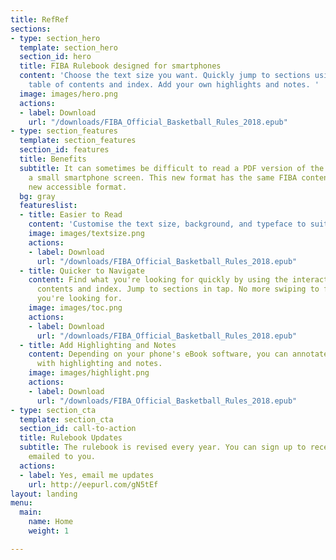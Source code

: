 ```yaml
---
title: RefRef
sections:
- type: section_hero
  template: section_hero
  section_id: hero
  title: FIBA Rulebook designed for smartphones
  content: 'Choose the text size you want. Quickly jump to sections using an interactive
    table of contents and index. Add your own highlights and notes. '
  image: images/hero.png
  actions:
  - label: Download
    url: "/downloads/FIBA_Official_Basketball_Rules_2018.epub"
- type: section_features
  template: section_features
  section_id: features
  title: Benefits
  subtitle: It can sometimes be difficult to read a PDF version of the rulebook on
    a small smartphone screen. This new format has the same FIBA content but in a
    new accessible format.
  bg: gray
  featureslist:
  - title: Easier to Read
    content: 'Customise the text size, background, and typeface to suit your needs. '
    image: images/textsize.png
    actions:
    - label: Download
      url: "/downloads/FIBA_Official_Basketball_Rules_2018.epub"
  - title: Quicker to Navigate
    content: Find what you're looking for quickly by using the interactive table of
      contents and index. Jump to sections in tap. No more swiping to find the page
      you're looking for.
    image: images/toc.png
    actions:
    - label: Download
      url: "/downloads/FIBA_Official_Basketball_Rules_2018.epub"
  - title: Add Highlighting and Notes
    content: Depending on your phone's eBook software, you can annotate the rules
      with highlighting and notes.
    image: images/highlight.png
    actions:
    - label: Download
      url: "/downloads/FIBA_Official_Basketball_Rules_2018.epub"
- type: section_cta
  template: section_cta
  section_id: call-to-action
  title: Rulebook Updates
  subtitle: The rulebook is revised every year. You can sign up to receive updates
    emailed to you.
  actions:
  - label: Yes, email me updates
    url: http://eepurl.com/gN5tEf
layout: landing
menu:
  main:
    name: Home
    weight: 1

---
```

